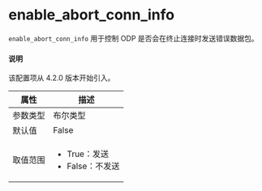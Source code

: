# enable_abort_conn_info

`enable_abort_conn_info` 用于控制 ODP 是否会在终止连接时发送错误数据包。

<main id="notice" type='explain'>
  <h4>说明</h4>
  <p>该配置项从 4.2.0 版本开始引入。</p>
</main>

|  属性    | 描述     |
|----------|---------|
| 参数类型 |   布尔类型      |
| 默认值   | False     |
| 取值范围 | <ul><li>True：发送</li><li>False：不发送</li></ul>  |
